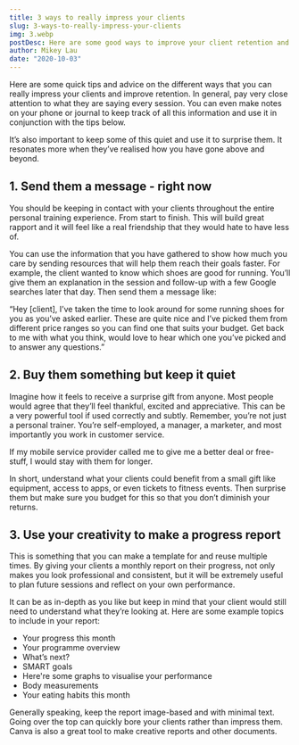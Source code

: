 ```yaml
---
title: 3 ways to really impress your clients
slug: 3-ways-to-really-impress-your-clients
img: 3.webp
postDesc: Here are some good ways to improve your client retention and satisfaction.
author: Mikey Lau
date: "2020-10-03"
---
```


Here are some quick tips and advice on the different ways that you can really impress your clients and improve retention. In general, pay very close attention to what they are saying every session. You can even make notes on your phone or journal to keep track of all this information and use it in conjunction with the tips below.

It’s also important to keep some of this quiet and use it to surprise them. It resonates more when they’ve realised how you have gone above and beyond.

## 1. Send them a message - right now

You should be keeping in contact with your clients throughout the entire personal training experience. From start to finish. This will build great rapport and it will feel like a real friendship that they would hate to have less of.

You can use the information that you have gathered to show how much you care by sending resources that will help them reach their goals faster. For example, the client wanted to know which shoes are good for running. You’ll give them an explanation in the session and follow-up with a few Google searches later that day. Then send them a message like:

“Hey \[client\], I’ve taken the time to look around for some running shoes for you as you’ve asked earlier. These are quite nice and I’ve picked them from different price ranges so you can find one that suits your budget. Get back to me with what you think, would love to hear which one you’ve picked and to answer any questions.”

## 2. Buy them something but keep it quiet

Imagine how it feels to receive a surprise gift from anyone. Most people would agree that they’ll feel thankful, excited and appreciative. This can be a very powerful tool if used correctly and subtly. Remember, you’re not just a personal trainer. You’re self-employed, a manager, a marketer, and most importantly you work in customer service.

If my mobile service provider called me to give me a better deal or free-stuff, I would stay with them for longer.

In short, understand what your clients could benefit from a small gift like equipment, access to apps, or even tickets to fitness events. Then surprise them but make sure you budget for this so that you don’t diminish your returns.

## 3. Use your creativity to make a progress report

This is something that you can make a template for and reuse multiple times. By giving your clients a monthly report on their progress, not only makes you look professional and consistent, but it will be extremely useful to plan future sessions and reflect on your own performance.

It can be as in-depth as you like but keep in mind that your client would still need to understand what they’re looking at. Here are some example topics to include in your report:

- Your progress this month
- Your programme overview
- What’s next?
- SMART goals
- Here're some graphs to visualise your performance
- Body measurements
- Your eating habits this month

Generally speaking, keep the report image-based and with minimal text. Going over the top can quickly bore your clients rather than impress them. Canva is also a great tool to make creative reports and other documents.
